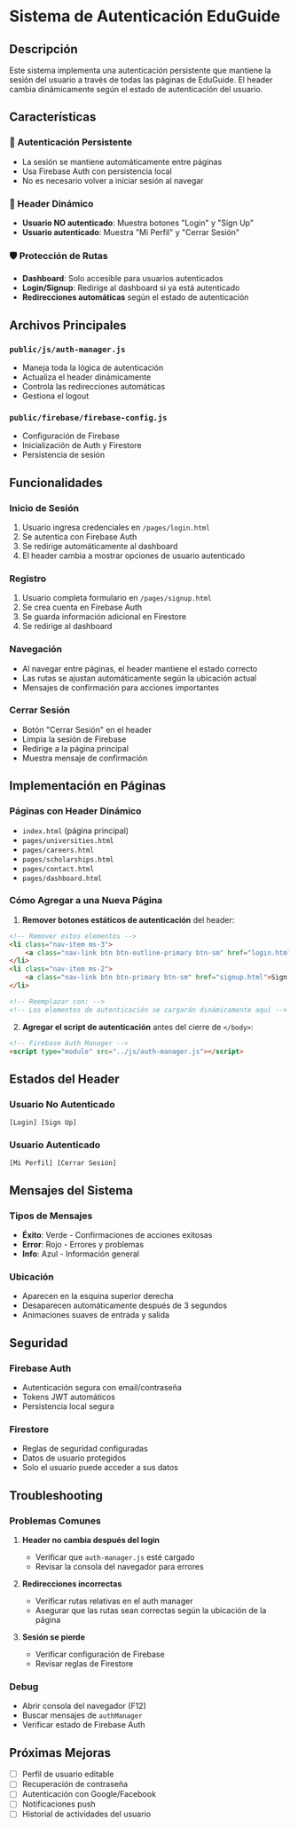 # Sistema de Autenticación EduGuide

## Descripción

Este sistema implementa una autenticación persistente que mantiene la sesión del usuario a través de todas las páginas de EduGuide. El header cambia dinámicamente según el estado de autenticación del usuario.

## Características

### 🔐 Autenticación Persistente
- La sesión se mantiene automáticamente entre páginas
- Usa Firebase Auth con persistencia local
- No es necesario volver a iniciar sesión al navegar

### 🎨 Header Dinámico
- **Usuario NO autenticado**: Muestra botones "Login" y "Sign Up"
- **Usuario autenticado**: Muestra "Mi Perfil" y "Cerrar Sesión"

### 🛡️ Protección de Rutas
- **Dashboard**: Solo accesible para usuarios autenticados
- **Login/Signup**: Redirige al dashboard si ya está autenticado
- **Redirecciones automáticas** según el estado de autenticación

## Archivos Principales

### `public/js/auth-manager.js`
- Maneja toda la lógica de autenticación
- Actualiza el header dinámicamente
- Controla las redirecciones automáticas
- Gestiona el logout

### `public/firebase/firebase-config.js`
- Configuración de Firebase
- Inicialización de Auth y Firestore
- Persistencia de sesión

## Funcionalidades

### Inicio de Sesión
1. Usuario ingresa credenciales en `/pages/login.html`
2. Se autentica con Firebase Auth
3. Se redirige automáticamente al dashboard
4. El header cambia a mostrar opciones de usuario autenticado

### Registro
1. Usuario completa formulario en `/pages/signup.html`
2. Se crea cuenta en Firebase Auth
3. Se guarda información adicional en Firestore
4. Se redirige al dashboard

### Navegación
- Al navegar entre páginas, el header mantiene el estado correcto
- Las rutas se ajustan automáticamente según la ubicación actual
- Mensajes de confirmación para acciones importantes

### Cerrar Sesión
- Botón "Cerrar Sesión" en el header
- Limpia la sesión de Firebase
- Redirige a la página principal
- Muestra mensaje de confirmación

## Implementación en Páginas

### Páginas con Header Dinámico
- `index.html` (página principal)
- `pages/universities.html`
- `pages/careers.html`
- `pages/scholarships.html`
- `pages/contact.html`
- `pages/dashboard.html`

### Cómo Agregar a una Nueva Página

1. **Remover botones estáticos de autenticación** del header:
```html
<!-- Remover estos elementos -->
<li class="nav-item ms-3">
    <a class="nav-link btn btn-outline-primary btn-sm" href="login.html">Login</a>
</li>
<li class="nav-item ms-2">
    <a class="nav-link btn btn-primary btn-sm" href="signup.html">Sign Up</a>
</li>

<!-- Reemplazar con: -->
<!-- Los elementos de autenticación se cargarán dinámicamente aquí -->
```

2. **Agregar el script de autenticación** antes del cierre de `</body>`:
```html
<!-- Firebase Auth Manager -->
<script type="module" src="../js/auth-manager.js"></script>
```

## Estados del Header

### Usuario No Autenticado
```
[Login] [Sign Up]
```

### Usuario Autenticado
```
[Mi Perfil] [Cerrar Sesión]
```

## Mensajes del Sistema

### Tipos de Mensajes
- **Éxito**: Verde - Confirmaciones de acciones exitosas
- **Error**: Rojo - Errores y problemas
- **Info**: Azul - Información general

### Ubicación
- Aparecen en la esquina superior derecha
- Desaparecen automáticamente después de 3 segundos
- Animaciones suaves de entrada y salida

## Seguridad

### Firebase Auth
- Autenticación segura con email/contraseña
- Tokens JWT automáticos
- Persistencia local segura

### Firestore
- Reglas de seguridad configuradas
- Datos de usuario protegidos
- Solo el usuario puede acceder a sus datos

## Troubleshooting

### Problemas Comunes

1. **Header no cambia después del login**
   - Verificar que `auth-manager.js` esté cargado
   - Revisar la consola del navegador para errores

2. **Redirecciones incorrectas**
   - Verificar rutas relativas en el auth manager
   - Asegurar que las rutas sean correctas según la ubicación de la página

3. **Sesión se pierde**
   - Verificar configuración de Firebase
   - Revisar reglas de Firestore

### Debug
- Abrir consola del navegador (F12)
- Buscar mensajes de `authManager`
- Verificar estado de Firebase Auth

## Próximas Mejoras

- [ ] Perfil de usuario editable
- [ ] Recuperación de contraseña
- [ ] Autenticación con Google/Facebook
- [ ] Notificaciones push
- [ ] Historial de actividades del usuario
